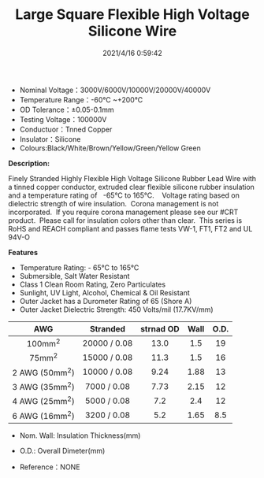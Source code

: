 ﻿---
layout: post 
title: Large Square Flexible High Voltage Silicone Wire
tags: FN90
categories: wire-cable
overview: 
series: FN10
part_number: 10-1000
thumb_img: 
image: static/495-20210603.jpg
date: 2021/4/16 0:59:42
permalink: /wire-cable/large-square-flexible-high-voltage-silicone-wire.html
---


* Nominal Voltage：3000V/6000V/10000V/20000V/40000V
* Temperature Range：-60℃ ~+200℃ 
* OD Tolerance：±0.05-0.1mm 
* Testing Voltage：100000V
* Conductuor：Tnned Copper
* Insulator：Silicone
*  Colours:Black/White/Brown/Yellow/Green/Yellow Green
 
__Description:__

Finely Stranded Highly Flexible High Voltage Silicone Rubber Lead Wire with a tinned copper conductor, extruded clear  flexible silicone rubber insulation and a temperature rating of   -65°C to 165°C.    Voltage rating based on dielectric strength of wire insulation.  Corona management is not incorporated.  If you require corona management please see our #CRT product.  Please call for insulation colors other than clear.  This series is RoHS and REACH compliant and passes flame tests VW-1, FT1, FT2 and UL 94V-O

__Features__

* Temperature Rating: - 65°C to 165°C
* Submersible, Salt Water Resistant
* Class 1 Clean Room Rating, Zero Particulates
* Sunlight, UV Light, Alcohol, Chemical & Oil Resistant
* Outer Jacket has a Durometer Rating of 65 (Shore A)
* Outer Jacket Dielectric Strength: 450 Volts/mil (17.7KV/mm)

AWG | Stranded | strnad OD | Wall | O.D.
:-: | :-: | :-: | :-: | :-: 
100mm<sup>2</sup> | 20000 / 0.08 | 13.0 | 1.5 | 19
75mm<sup>2</sup> | 15000 / 0.08 | 11.3 | 1.5 | 16
2 AWG (50mm<sup>2</sup>) | 10000 / 0.08 | 9.24 | 1.88 | 13
3 AWG (35mm<sup>2</sup>) | 7000 / 0.08 | 7.73 | 2.15 | 12
4 AWG (25mm<sup>2</sup>) | 5000 / 0.08 | 7.2 | 2.4 | 12
6 AWG (16mm<sup>2</sup>) | 3200 / 0.08 | 5.2 | 1.65 | 8.5



* Nom. Wall: Insulation Thickness(mm)
* O.D.: Overall Dimeter(mm)

* Reference：NONE
